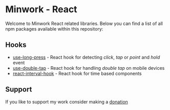 # Minwork - React
Welcome to Minwork React related libraries. Below you can find a list of all npm packages available within this repository:

## Hooks
- [use-long-press](./packages/use-long-press/README.md) - React hook for detecting _click_, _tap_ or _point_ and _hold_ event
- [use-double-tap](./packages/use-double-tap/README.md) - React hook for handling _double tap_ on mobile devices
- [react-interval-hook](./packages/react-interval-hook/README.md) - React hook for time based components

## Support
If you like to support my work consider making a [donation](https://github.com/sponsors/minwork)
